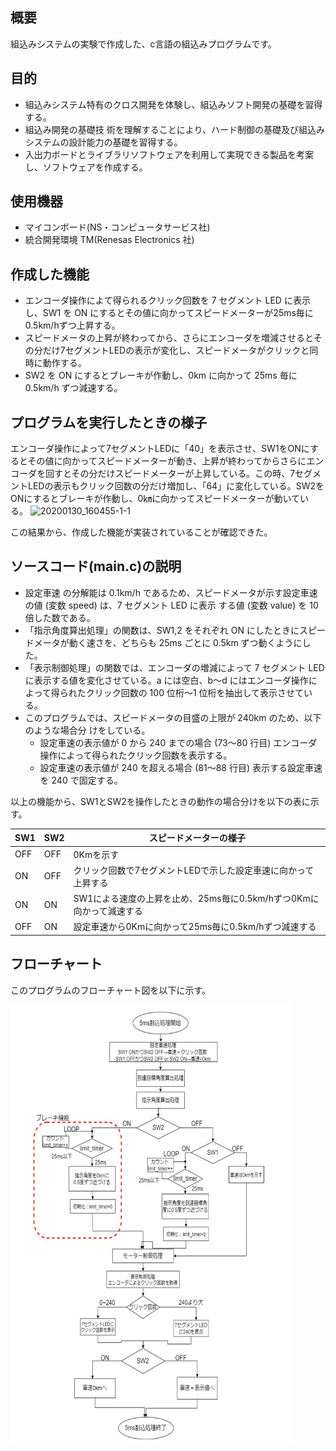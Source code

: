## 概要
組込みシステムの実験で作成した、c言語の組込みプログラムです。

## 目的
- 組込みシステム特有のクロス開発を体験し、組込みソフト開発の基礎を習得する。
- 組込み開発の基礎技 術を理解することにより、ハード制御の基礎及び組込みシステムの設計能力の基礎を習得する。
- 入出力ボードとライブラリソフトウェアを利用して実現できる製品を考案し、ソフトウェアを作成する。

## 使用機器
- マイコンボード(NS・コンピュータサービス社)
- 統合開発環境 TM(Renesas Electronics 社)

## 作成した機能
- エンコーダ操作によて得られるクリック回数を 7 セグメント LED に表示し、SW1 を ON にするとその値に向かってスピードメーターが25ms毎に0.5km/hずつ上昇する。 
- スピードメータの上昇が終わってから、さらにエンコーダを増減させるとその分だけ7セグメントLEDの表示が変化し、スピードメータがクリックと同時に動作する。 
- SW2 を ON にするとブレーキが作動し、0km に向かって 25ms 毎に 0.5km/h ずつ減速する。

## プログラムを実行したときの様子
エンコーダ操作によって7セグメントLEDに「40」を表示させ、SW1をONにするとその値に向かってスピードメーターが動き、上昇が終わってからさらにエンコーダを回すとその分だけスピードメーターが上昇している。この時、7セグメントLEDの表示もクリック回数の分だけ増加し、「64」に変化している。SW2をONにするとブレーキが作動し、0㎞に向かってスピードメーターが動いている。
![20200130_160455-_1_-_1_](https://user-images.githubusercontent.com/61644695/77508453-14c45f00-6eae-11ea-91f0-401c631c08ae.gif) 

この結果から、作成した機能が実装されていることが確認できた。

## ソースコード(main.c)の説明
- 設定車速 の分解能は 0.1km/h であるため、スピードメータが示す設定車速の値 (変数 speed) は、7 セグメント LED に表示 する値 (変数 value) を 10 倍した数である。
- 「指示角度算出処理」の関数は、SW1,2 をそれぞれ ON にしたときにスピードメータが動く速さを、どちらも 25ms ごとに 0.5km ずつ動くようにした。 
- 「表示制御処理」の関数では、エンコーダの増減によって 7 セグメント LED に表示する値を変化させている。a には空白、b～d にはエンコーダ操作によって得られたクリック回数の 100 位桁～1 位桁を抽出して表示させている。
- このプログラムでは、スピードメータの目盛の上限が 240km のため、以下のような場合分 けをしている。
  - 設定車速の表示値が 0 から 240 までの場合 (73～80 行目) エンコーダ操作によって得られたクリック回数を表示する。 
  - 設定車速の表示値が 240 を超える場合 (81～88 行目) 表示する設定車速を 240 で固定する。
  
以上の機能から、SW1とSW2を操作したときの動作の場合分けを以下の表に示す。

| SW1 | SW2 | スピードメーターの様子 |
| --- | --- | -------------------- |
| OFF | OFF |        0Kmを示す      |
|  ON | OFF | クリック回数で7セグメントLEDで示した設定車速に向かって上昇する |
|  ON |  ON | SW1による速度の上昇を止め、25ms毎に0.5km/hずつ0Kmに向かって減速する |
| OFF |  ON | 設定車速から0Kmに向かって25ms毎に0.5km/hずつ減速する |

## フローチャート
このプログラムのフローチャート図を以下に示す。

<img src="flowchart.png" width="450" height=700px >




